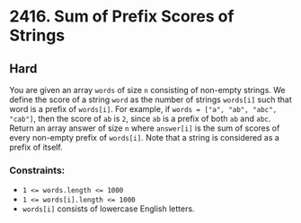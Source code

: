# 2416. Sum of Prefix Scores of Strings

## Hard

You are given an array `words` of size `n` consisting of non-empty strings. We define the score of a string `word` as
the number of strings `words[i]` such that word is a prefix of `words[i]`. For example, if
`words = ["a", "ab", "abc", "cab"]`, then the score of `ab` is `2`, since `ab` is a prefix of both `ab` and `abc`.
Return an array answer of size `n` where `answer[i]` is the sum of scores of every non-empty prefix of `words[i]`. Note
that a string is considered as a prefix of itself.

### Constraints:

- `1 <= words.length <= 1000`
- `1 <= words[i].length <= 1000`
- `words[i]` consists of lowercase English letters.
